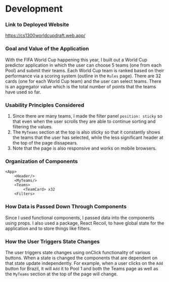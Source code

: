 # Development

### Link to Deployed Website
https://cs1300worldcupdraft.web.app/

### Goal and Value of the Application
With the FIFA World Cup happening this year, I built out a World Cup predictor application in which the user can choose 5 teams (one from each Pool) and submit their teams. Each World Cup team is ranked based on their performance via a scoring system (outline in the `Rules` page). There are 32 cards (one for each World Cup team) and the user can select teams. There is an aggregator value which is the total number of points that the teams have used so far.  

### Usability Principles Considered
1. Since there are many teams, I made the filter panel `position: sticky` so that even when the user scrolls they are able to continue sorting and filtering the values.
2. The `MyTeams` section at the top is also sticky so that it constantly shows the teams that the user has selected, while the less significant header at the top of the page dissapears. 
2. Note that the page is also responsive and works on mobile browsers. 

### Organization of Components
```
<App>
    <Header/>
    <MyTeams/>
    <Teams>
        <TeamCard> x32
    <Filters>
```

### How Data is Passed Down Through Components

Since I used functional components, I passed data into the components using props. I also used a package, React Recoil, to have global state for the application and to store things like filters. 

### How the User Triggers State Changes

The user triggers state changes using onClick functionality of various buttons. When a state is changed the components that are dependent on that state update independently. For example, when a user clicks on the `Add` button for Brazil, it will `Add` it to Pool 1 and both the Teams page as well as the `MyTeams` section at the top of the page will change. 

